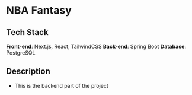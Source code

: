 # NBA Fantasy

## Tech Stack
**Front-end**: Next.js, React, TailwindCSS
**Back-end**: Spring Boot
**Database**: PostgreSQL

## Description
- This is the backend part of the project
